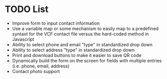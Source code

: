 # TODO List

* Improve form to input contact information
* Use a variable map or some mechanism to easily map to a predefined syntaxt for the VCF contact file versus the hard-coded method in Javascript
* Ability to select phone and email "type" in standardized drop down
* Ability to select address "type" in standardized drop down
* Print and download buttons to make it easier to save QR code
* Dynamically build the form on the screen for fields with multiple entries (i.e. phone, email, address)
* Contact photo support
